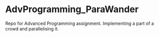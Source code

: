 # AdvProgramming_ParaWander
Repo for Advanced Programming assignment. Implementing a part of a crowd and parallelising it.
